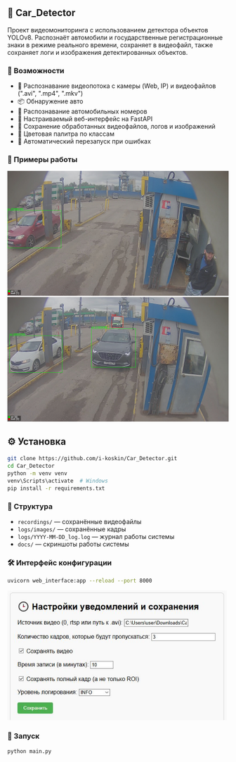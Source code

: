 ## 🚨 Car_Detector

Проект видеомониторинга с использованием детектора объектов YOLOv8. Распознаёт автомобили и государственные регистрационные знаки в режиме реального времени, сохраняет в видеофайл, также сохраняет логи и изображения детектированных объектов.

### 🔧 Возможности

- 🎥 Распознавание видеопотока с камеры (Web, IP) и видеофайлов (".avi", ".mp4", ".mkv")
- 📦 Обнаружение авто
- 🔢 Распознавание автомобильных номеров
- 🧠 Настраиваемый веб-интерфейс на FastAPI
- 📁 Сохранение обработанных видеофайлов, логов и изображений
- 🎨 Цветовая палитра по классам
- 🔄 Автоматический перезапуск при ошибках

### 📸 Примеры работы

<p align="center">
<img src="./docs/2025-06-30_12-17-50_truck%20%5BE726KE156%5D.jpg" width="900">
<img src="./docs/2025-06-30_12-19-09_truck%20%5BX653TA750%5D.jpg" width="900">
</p>

## ⚙️ Установка

```bash
git clone https://github.com/i-koskin/Car_Detector.git
cd Car_Detector
python -m venv venv
venv\Scripts\activate  # Windows
pip install -r requirements.txt
```

### 📁 Структура

- `recordings/` — сохранённые видеофайлы
- `logs/images/` — сохранённые кадры
- `logs/YYYY-MM-DD_log.log` — журнал работы системы
- `docs/` — скриншоты работы системы

### 🛠️ Интерфейс конфигурации

```bash
uvicorn web_interface:app --reload --port 8000
```
<img src="./docs/web_interface.JPG" width="500">


### 🚀 Запуск

```bash
python main.py
```

